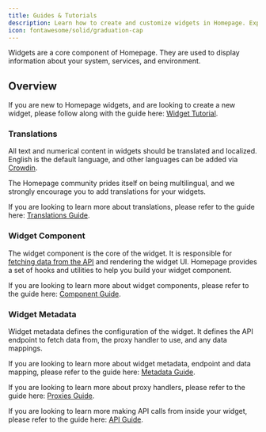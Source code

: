 ```yaml
---
title: Guides & Tutorials
description: Learn how to create and customize widgets in Homepage. Explore translations, widget components, widget metadata, proxy handlers, and making API calls.
icon: fontawesome/solid/graduation-cap
---
```


Widgets are a core component of Homepage. They are used to display information about your system, services, and environment.

## Overview

If you are new to Homepage widgets, and are looking to create a new widget, please follow along with the guide here: [Widget Tutorial](tutorial.md).

### Translations

All text and numerical content in widgets should be translated and localized. English is the default language, and other languages can be added via [Crowdin](https://crowdin.com/project/gethomepage).

The Homepage community prides itself on being multilingual, and we strongly encourage you to add translations for your widgets.

If you are looking to learn more about translations, please refer to the guide here: [Translations Guide](translations.md).

### Widget Component

The widget component is the core of the widget. It is responsible for [fetching data from the API](api.md) and rendering the widget UI. Homepage provides a set of hooks and utilities to help you build your widget component.

If you are looking to learn more about widget components, please refer to the guide here: [Component Guide](component.md).

### Widget Metadata

Widget metadata defines the configuration of the widget. It defines the API endpoint to fetch data from, the proxy handler to use, and any data mappings.

If you are looking to learn more about widget metadata, endpoint and data mapping, please refer to the guide here: [Metadata Guide](metadata.md).

If you are looking to learn more about proxy handlers, please refer to the guide here: [Proxies Guide](proxies.md).

If you are looking to learn more making API calls from inside your widget, please refer to the guide here: [API Guide](api.md).
